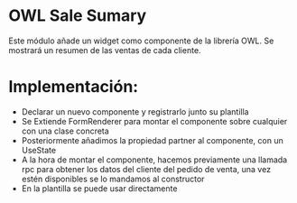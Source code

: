 # OWL Sale Sumary

Este módulo añade un widget como componente de la librería OWL.
Se mostrará un resumen de las ventas de cada cliente.

# Implementación:
- Declarar un nuevo componente y registrarlo junto su plantilla
- Se Extiende FormRenderer para montar el componente sobre cualquier <div> con
una clase concreta
- Posteriormente añadimos la propiedad partner al componente, con un UseState
- A la hora de montar el componente, hacemos previamente una llamada rpc para
obtener los datos del cliente del pedido de venta, una vez estén disponibles
se lo mandamos al constructor
- En la plantilla se puede usar directamente